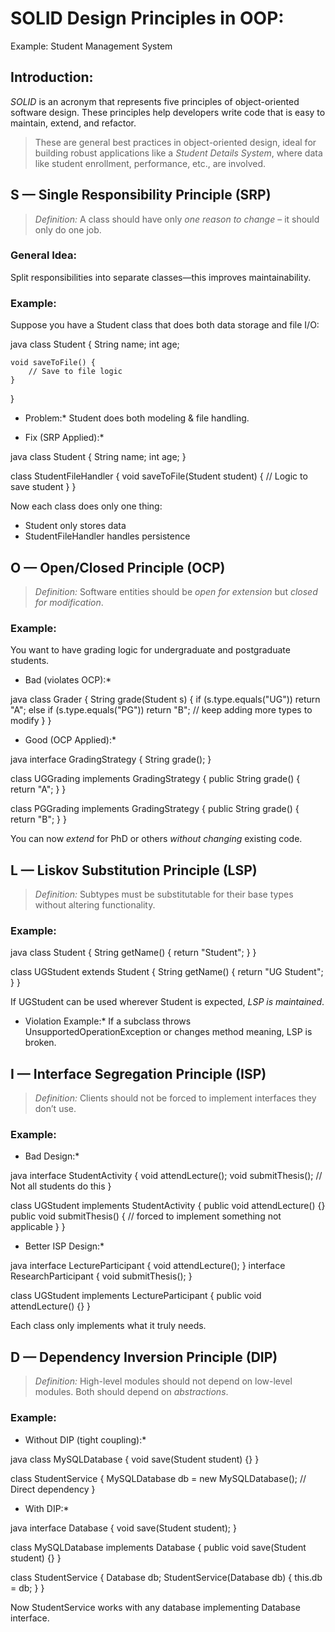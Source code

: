 # SOLID Design Principles in OOP: 
Example: Student Management System

##  Introduction:

*SOLID* is an acronym that represents five principles of object-oriented software design. These principles help developers write code that is easy to maintain, extend, and refactor.

> These are general best practices in object-oriented design, ideal for building robust applications like a *Student Details System*, where data like student enrollment, performance, etc., are involved.

##  S — Single Responsibility Principle (SRP)

> *Definition:* A class should have only *one reason to change* – it should only do one job.

###  General Idea:
Split responsibilities into separate classes—this improves maintainability.

###  Example:
Suppose you have a Student class that does both data storage and file I/O:

java
class Student {
    String name;
    int age;

    void saveToFile() {
        // Save to file logic
    }
}


* Problem:* Student does both modeling & file handling.

* Fix (SRP Applied):*

java
class Student {
    String name;
    int age;
}

class StudentFileHandler {
    void saveToFile(Student student) {
        // Logic to save student
    }
}


Now each class does only one thing:  
- Student only stores data  
- StudentFileHandler handles persistence

##  O — Open/Closed Principle (OCP)

> *Definition:* Software entities should be *open for extension* but *closed for modification*.

###  Example:
You want to have grading logic for undergraduate and postgraduate students.

* Bad (violates OCP):*

java
class Grader {
    String grade(Student s) {
        if (s.type.equals("UG")) return "A";
        else if (s.type.equals("PG")) return "B";
        // keep adding more types to modify
    }
}


* Good (OCP Applied):*

java
interface GradingStrategy {
    String grade();
}

class UGGrading implements GradingStrategy {
    public String grade() {
        return "A";
    }
}

class PGGrading implements GradingStrategy {
    public String grade() {
        return "B";
    }
}


You can now *extend* for PhD or others *without changing* existing code.

##  L — Liskov Substitution Principle (LSP)

> *Definition:* Subtypes must be substitutable for their base types without altering functionality.

###  Example:

java
class Student {
    String getName() { return "Student"; }
}

class UGStudent extends Student {
    String getName() { return "UG Student"; }
}


If UGStudent can be used wherever Student is expected, *LSP is maintained*.

* Violation Example:*
If a subclass throws UnsupportedOperationException or changes method meaning, LSP is broken.

## I — Interface Segregation Principle (ISP)

> *Definition:* Clients should not be forced to implement interfaces they don’t use.

###  Example:

* Bad Design:*

java
interface StudentActivity {
    void attendLecture();
    void submitThesis(); // Not all students do this
}

class UGStudent implements StudentActivity {
    public void attendLecture() {}
    public void submitThesis() {
        // forced to implement something not applicable
    }
}


* Better ISP Design:*

java
interface LectureParticipant {
    void attendLecture();
}
interface ResearchParticipant {
    void submitThesis();
}

class UGStudent implements LectureParticipant {
    public void attendLecture() {}
}


Each class only implements what it truly needs.

##  D — Dependency Inversion Principle (DIP)

> *Definition:* High-level modules should not depend on low-level modules. Both should depend on *abstractions*.

###  Example:

* Without DIP (tight coupling):*

java
class MySQLDatabase {
    void save(Student student) {}
}

class StudentService {
    MySQLDatabase db = new MySQLDatabase(); // Direct dependency
}


* With DIP:*

java
interface Database {
    void save(Student student);
}

class MySQLDatabase implements Database {
    public void save(Student student) {}
}

class StudentService {
    Database db;
    StudentService(Database db) {
        this.db = db;
    }
}


Now StudentService works with any database implementing Database interface.



